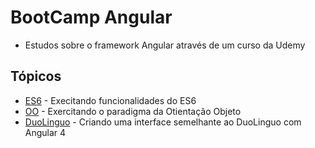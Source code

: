 # BootCamp Angular

* Estudos sobre o framework Angular através de um curso da Udemy

## Tópicos 

* [ES6](https://github.com/caiovlima/BootCamp/tree/master/es6) - Execitando funcionalidades do ES6
* [OO](https://github.com/caiovlima/BootCamp/tree/master/oo) - Exercitando o paradigma da Otientação Objeto
* [DuoLinguo](https://github.com/caiovlima/BootCamp/tree/master/projetos/app1) - Criando uma interface semelhante ao DuoLinguo com Angular 4

